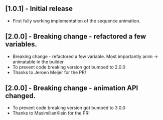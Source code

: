 ## [1.0.1] - Initial release

* First fully working implementation of the sequence animation.

## [2.0.0] - Breaking change - refactored a few variables.

* Breaking change - refactored a few variable. Most importantly anim -> animatable in the builder
* To prevent code breaking version got bumped to 2.0.0
* Thanks to Jeroen Meijer for the PR!

## [2.0.0] - Breaking change - animation API changed.

* To prevent code breaking version got bumped to 3.0.0
* Thanks to MaximilianKlein for the PR!

